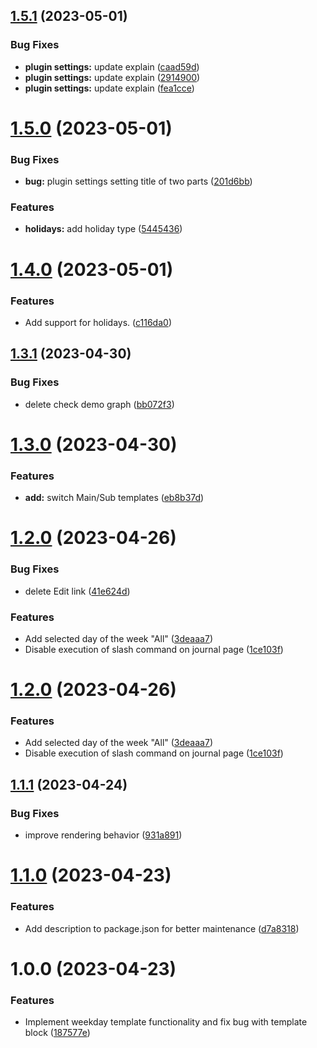 ## [1.5.1](https://github.com/YU000jp/logseq-plugin-weekdays-and-weekends/compare/v1.5.0...v1.5.1) (2023-05-01)


### Bug Fixes

* **plugin settings:** update explain ([caad59d](https://github.com/YU000jp/logseq-plugin-weekdays-and-weekends/commit/caad59dc93fbde5391880049c18fe0476741ff33))
* **plugin settings:** update explain ([2914900](https://github.com/YU000jp/logseq-plugin-weekdays-and-weekends/commit/2914900aa4624e82715c0e595fe4f41c8a4b0927))
* **plugin settings:** update explain ([fea1cce](https://github.com/YU000jp/logseq-plugin-weekdays-and-weekends/commit/fea1ccec1cd2699e9d51f674ae5099da998bcf80))

# [1.5.0](https://github.com/YU000jp/logseq-plugin-weekdays-and-weekends/compare/v1.4.0...v1.5.0) (2023-05-01)


### Bug Fixes

* **bug:** plugin settings setting title of two parts ([201d6bb](https://github.com/YU000jp/logseq-plugin-weekdays-and-weekends/commit/201d6bb7e6b87665ab3e764b04104296e5ecafcd))


### Features

* **holidays:** add holiday type ([5445436](https://github.com/YU000jp/logseq-plugin-weekdays-and-weekends/commit/54454368551bbc9f667e9413aad4f4bb3256f9ca))

# [1.4.0](https://github.com/YU000jp/logseq-plugin-weekdays-and-weekends/compare/v1.3.1...v1.4.0) (2023-05-01)


### Features

* Add support for holidays. ([c116da0](https://github.com/YU000jp/logseq-plugin-weekdays-and-weekends/commit/c116da002acb5f6a6e4dfc6bb483e500787452ef))

## [1.3.1](https://github.com/YU000jp/logseq-plugin-weekdays-and-weekends/compare/v1.3.0...v1.3.1) (2023-04-30)


### Bug Fixes

* delete check demo graph ([bb072f3](https://github.com/YU000jp/logseq-plugin-weekdays-and-weekends/commit/bb072f3741edcac55ec09a34c9388f8a3b26c01d))

# [1.3.0](https://github.com/YU000jp/logseq-plugin-weekdays-and-weekends/compare/v1.2.0...v1.3.0) (2023-04-30)


### Features

* **add:** switch Main/Sub templates ([eb8b37d](https://github.com/YU000jp/logseq-plugin-weekdays-and-weekends/commit/eb8b37d286c7970d055bc45f9dd61600f32b9b6a))

# [1.2.0](https://github.com/YU000jp/logseq-plugin-weekdays-and-weekends/compare/v1.1.1...v1.2.0) (2023-04-26)


### Bug Fixes

* delete Edit link ([41e624d](https://github.com/YU000jp/logseq-plugin-weekdays-and-weekends/commit/41e624d06d84fe72886e87e6099b43c3d9430a65))


### Features

* Add selected day of the week "All" ([3deaaa7](https://github.com/YU000jp/logseq-plugin-weekdays-and-weekends/commit/3deaaa78874866f0968d8623fa919b1954e800e9))
* Disable execution of slash command on journal page ([1ce103f](https://github.com/YU000jp/logseq-plugin-weekdays-and-weekends/commit/1ce103f9f262eeca37c701ae2f1bfc8af1ba3c26))

# [1.2.0](https://github.com/YU000jp/logseq-plugin-weekdays-and-weekends/compare/v1.1.1...v1.2.0) (2023-04-26)


### Features

* Add selected day of the week "All" ([3deaaa7](https://github.com/YU000jp/logseq-plugin-weekdays-and-weekends/commit/3deaaa78874866f0968d8623fa919b1954e800e9))
* Disable execution of slash command on journal page ([1ce103f](https://github.com/YU000jp/logseq-plugin-weekdays-and-weekends/commit/1ce103f9f262eeca37c701ae2f1bfc8af1ba3c26))

## [1.1.1](https://github.com/YU000jp/logseq-plugin-weekdays-and-weekends/compare/v1.1.0...v1.1.1) (2023-04-24)


### Bug Fixes

* improve rendering behavior ([931a891](https://github.com/YU000jp/logseq-plugin-weekdays-and-weekends/commit/931a891309c309be23f03cf4726bcd693824e81e))

# [1.1.0](https://github.com/YU000jp/logseq-plugin-weekdays-and-weekends/compare/v1.0.0...v1.1.0) (2023-04-23)


### Features

* Add description to package.json for better maintenance ([d7a8318](https://github.com/YU000jp/logseq-plugin-weekdays-and-weekends/commit/d7a8318b12b70d88f81f04576015acec011f2bc2))

# 1.0.0 (2023-04-23)


### Features

* Implement weekday template functionality and fix bug with template block ([187577e](https://github.com/YU000jp/logseq-plugin-weekdays-and-weekends/commit/187577e261e7123dcaefbe7cf0bc5b593bf0778b))
